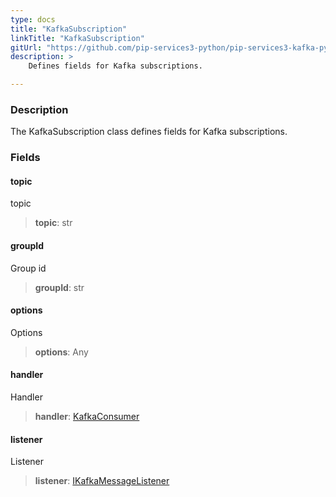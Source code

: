 ```yaml
---
type: docs
title: "KafkaSubscription"
linkTitle: "KafkaSubscription"
gitUrl: "https://github.com/pip-services3-python/pip-services3-kafka-python"
description: >
    Defines fields for Kafka subscriptions.

---
```


### Description

The KafkaSubscription class defines fields for Kafka subscriptions.


### Fields

<span class="hide-title-link">

#### topic
topic
> **topic**: str
#### groupId
Group id
> **groupId**: str
#### options
Options
> **options**: Any
#### handler
Handler
> **handler**: [KafkaConsumer](https://kafka-python.readthedocs.io/en/master/apidoc/KafkaConsumer.html)
#### listener
Listener
> **listener**: [IKafkaMessageListener](../ikafka_message_listener)

</span>
